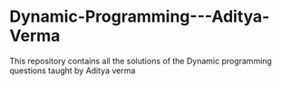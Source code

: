 # Dynamic-Programming---Aditya-Verma
This repository contains all the solutions of the Dynamic programming questions taught by Aditya verma
